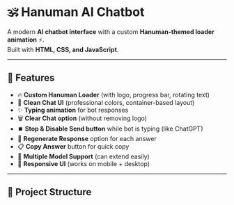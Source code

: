 # 🕉️ Hanuman AI Chatbot  

A modern **AI chatbot interface** with a custom **Hanuman-themed loader animation** ⚡.  
Built with **HTML, CSS, and JavaScript**.  

---

## 🚀 Features  

- 🔥 **Custom Hanuman Loader** (with logo, progress bar, rotating text)  
- 💬 **Clean Chat UI** (professional colors, container-based layout)  
- ✨ **Typing animation** for bot responses  
- 🗑️ **Clear Chat option** (without removing logo)  
- ⏹️ **Stop & Disable Send button** while bot is typing (like ChatGPT)  
- 🔄 **Regenerate Response** option for each answer  
- 📋 **Copy Answer** button for quick copy  
- 🤖 **Multiple Model Support** (can extend easily)  
- 🎨 **Responsive UI** (works on mobile + desktop)  

---

## 📂 Project Structure
